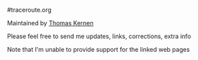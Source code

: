 #traceroute.org

Maintained by [Thomas Kernen](mailto:thomas@traceroute.org)

Please feel free to send me updates, links, corrections, extra info

Note that I'm unable to provide support for the linked web pages

